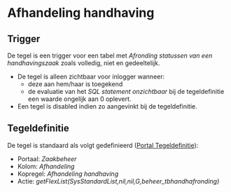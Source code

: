 # Afhandeling handhaving

## Trigger

De tegel is een trigger voor een tabel met _Afronding statussen van een handhavingszaak_ zoals volledig, niet en gedeeltelijk.

- De tegel is alleen zichtbaar voor inlogger wanneer:
  - deze aan hem/haar is toegekend
  - de evaluatie van het _SQL statement onzichtbaar_ bij de tegeldefinitie een waarde ongelijk aan 0 oplevert.
- Een tegel is disabled indien zo aangevinkt bij de tegeldefinitie.

## Tegeldefinitie

De tegel is standaard als volgt gedefinieerd ([Portal Tegeldefinitie](/instellen_inrichten/portaldefinitie/portal_tegel.md)):

- Portaal: _Zaakbeheer_
- Kolom: _Afhandeling_
- Kopregel: _Afhandeling handhaving_
- Actie: _getFlexList(SysStandardList,nil,nil,G,beheer_tbhandhafronding)_
